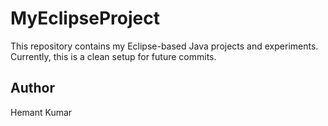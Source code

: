 # MyEclipseProject

This repository contains my Eclipse-based Java projects and experiments.
Currently, this is a clean setup for future commits.

## Author
Hemant Kumar

